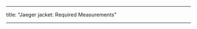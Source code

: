 - - -
title: "Jaeger jacket: Required Measurements"
- - -

<PatternMeasurements pattern='jaeger' />
